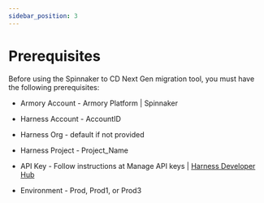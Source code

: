 ```yaml
---
sidebar_position: 3
---
```


# Prerequisites

Before using the Spinnaker to CD Next Gen migration tool, you must have the following prerequisites:

- Armory Account - Armory Platform | Spinnaker 

- Harness Account - AccountID

- Harness Org - default if not provided

- Harness Project - Project_Name

- API Key - Follow instructions at Manage API keys | [Harness Developer Hub](https://developer.harness.io/docs/platform/automation/api/add-and-manage-api-keys/#create-personal-api-keys-and-tokens) 

- Environment - Prod, Prod1, or Prod3
